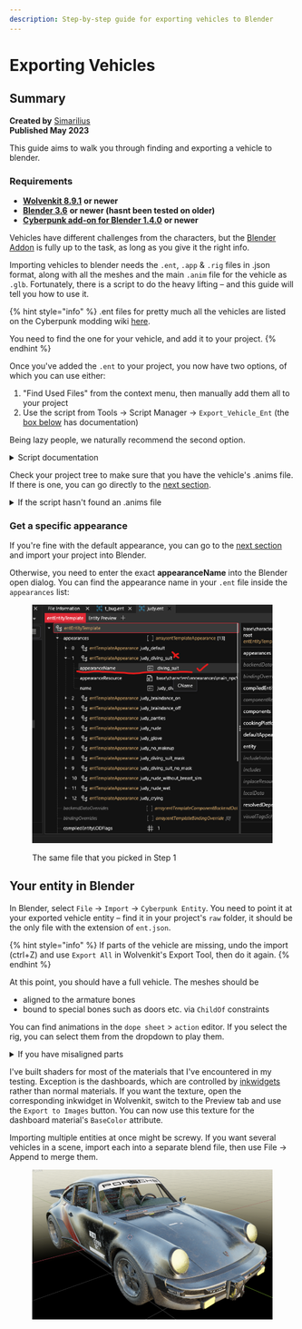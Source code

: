 ```yaml
---
description: Step-by-step guide for exporting vehicles to Blender
---
```


# Exporting Vehicles

## Summary

**Created by** [Simarilius](http://127.0.0.1:5000/u/G2MqNkfgTlQ1R3G4B5s6WefLjdy2 "mention") \
**Published May 2023**&#x20;

This guide aims to walk you through finding and exporting a vehicle to blender.&#x20;

### Requirements

* [**Wolvenkit 8.9.1**](https://github.com/WolvenKit/WolvenKit-nightly-releases/releases) **or newer**
* [**Blender 3.6**](https://www.blender.org/download/releases/3-6/) **or newer (hasnt been tested on older)**
* [**Cyberpunk add-on for Blender 1.4.0**](https://github.com/WolvenKit/Cyberpunk-Blender-add-on) **or newer**

Vehicles have different challenges from the characters, but the [Blender Addon](https://github.com/WolvenKit/Cyberpunk-Blender-add-on) is fully up to the task, as long as you give it the right info.&#x20;

Importing vehicles to blender needs the `.ent`, `.app` & `.rig` files in .json format, along with all the meshes and the main `.anim` file for the vehicle as `.glb`. Fortunately, there is a script to do the heavy lifting – and this guide will tell you how to use it.

{% hint style="info" %}
.ent files for pretty much all the vehicles are listed on the Cyberpunk modding wiki [here](https://wiki.redmodding.org/cyberpunk-2077-modding/modding-know-how/references-lists-and-overviews/files-for-modding/vehicles).

You need to find the one for your vehicle, and add it to your project.
{% endhint %}

Once you've added the `.ent` to your project, you now have two options, of which you can use either:

1. "Find Used Files" from the context menu, then manually add them all to your project
2. Use the script from Tools -> Script Manager -> `Export_Vehicle_Ent` (the [box below](exporting-vehicles.md#script-add-all-dependencies-to-the-project) has documentation)

Being lazy people, we naturally recommend the second option.

<details>

<summary>Script documentation</summary>

The most recent version of this script is shipped with Wolvenkit (find it in Tools -> Script Manager -> `Export_Vehicle_Ent`). The code below is here for the purpose of documentation and will not be kept up-to-date, so **do not run it**. If you want to get the script's most recent version, find it in the [Wolvenkit Repository](https://github.com/WolvenKit/WolvenKit/blob/main/WolvenKit/Resources/Scripts/Export\_Vehicle\_Ent.wscript).&#x20;

By default, it will  ignore shadows, proxy and FX meshes. To include them anyway, set the corresponding flags to `true` – find `include_proxys`, `include_shadows`, `include_fx`. (If you don't know why you'd want them, you won't!)

```javascript
// Entity export script FOR VEHICLES dont use if you dont need all the anims and rig.
// @author Simarilius, DZK & Seberoth
// @version 1.1
// Exports ent files and all referenced files (recursively)
import * as Logger from 'Logger.wscript';
import * as TypeHelper from 'TypeHelper.wscript';

const fileTemplate = '{"Header":{"WKitJsonVersion":"0.0.7","DataType":"CR2W"},"Data":{"Version":195,"BuildVersion":0,"RootChunk":{},"EmbeddedFiles":[]}}';
const jsonExtensions = [".app", ".ent", ".mesh", ".rig"];
const exportExtensions = [".anims", ".mesh"];
const exportEmbeddedExtensions = [".mesh", ".xbm", ".mlmask"];

// Rather than a manual list does it for all ents in the project.
var ents = [];

// if you dont want to process any entities already in the project set this to false
var add_from_project = true;

// sets of files that are parsed for processing
const parsedFiles = new Set();
const projectSet = new Set();
const exportSet = new Set();
const jsonSet = new Set();
const rigs = new Map();

if (add_from_project) {
    for (var filename of wkit.GetProjectFiles('archive')) {
        //Logger.Info(filename)
        var ext = filename.split('.').pop();
        if (ext === "ent") {
            ents.push(filename);
        }
        if (ext === "anims") {
            exportSet.add(filename);
        }
    }
}

// Set these to true if you want proxys/shadow meshes
var include_proxys = false;
var include_shadows = false;
var include_fx = false;

// loop over every entity in `ents` and find rigs
for (var ent in ents) {
    Logger.Info('Finding rigs in ' + ents[ent]);
    FindEntRigs(ents[ent]);
    FindEntAnims(ents[ent]);
    Logger.Info('');
    for (const [key, value] of rigs) {
        Logger.Info(`${key} = ${value}`);
        if (!value.includes("base_rig")) {
            projectSet.add(value);
            jsonSet.add(value);
        }
    }
    Logger.Info('');
}

// now find the mesh files
for (var ent in ents) {
    Logger.Info(ents[ent]);
    ParseFile(ents[ent], null);
}

// save all our files to the project and export JSONs
for (const fileName of projectSet) {
    // skip shadows if the variable is set
    if ((include_shadows == false) && (fileName.includes("shadow"))) {
        continue;
    }
    // skip proxies if the variable is set
    if ((include_proxys == false) && (fileName.includes("proxy"))) {
        continue;
    }
    // skip fx bodies if the variable is set
    if ((include_fx == false) && (fileName.includes("fx"))) {
        continue;
    }
    // Load project vesion if it exists, otherwise add to the project
    if (wkit.FileExistsInProject(fileName)) {
        var file = wkit.GetFileFromProject(fileName, OpenAs.GameFile);
    }
    else {
        var file = wkit.GetFileFromBase(fileName);
        wkit.SaveToProject(fileName, file);
    }

    if (jsonSet.has(fileName)) {
        var path = "";
        if (file.Extension === ".ent") {
            path = wkit.ChangeExtension(file.Name, ".ent.json");
        }
        if (file.Extension === ".app") {
            path = wkit.ChangeExtension(file.Name, ".app.json");
        }
        if (file.Extension === ".rig") {
            path = wkit.ChangeExtension(file.Name, ".rig.json");
        }
        if (file.Extension === ".mesh") {
            path = wkit.ChangeExtension(file.Name, ".mesh.json");
        }
        if (path.length > 0) {
            var json = wkit.GameFileToJson(file);
            wkit.SaveToRaw(path, json);
        }
    }
}

// export all of our files with the default export settings
wkit.ExportFiles([...exportSet]);

// begin helper functions
function* GetPaths(jsonData) {
    for (let [key, value] of Object.entries(jsonData || {})) {
        if (value instanceof TypeHelper.ResourcePath && !value.isEmpty()) {
            yield value.value;
        }

        if (typeof value === "object") {
            yield* GetPaths(value);
        }
    }
}

function convertEmbedded(embeddedFile) {
    let data = TypeHelper.JsonParse(fileTemplate);
    data["Data"]["RootChunk"] = embeddedFile["Content"];
    let jsonString = TypeHelper.JsonStringify(data);

    let cr2w = wkit.JsonToCR2W(jsonString);
    wkit.SaveToProject(embeddedFile["FileName"], cr2w);
}

// Parse a CR2W file
function ParseFile(fileName, parentFile) {
    // check if we've already worked with this file and that it's actually a string
    if (parsedFiles.has(fileName)) {
        return;
    }
    parsedFiles.add(fileName);

    let extension = 'unkown';
    if (typeof (fileName) === 'string') {
        extension = "." + fileName.split('.').pop();
    }

    if (extension !== 'unkown') {
        if (!(jsonExtensions.includes(extension) || exportExtensions.includes(extension))) {
            return;
        }

        if (parentFile != null && parentFile["Data"]["EmbeddedFiles"].length > 0) {
            for (let embeddedFile of parentFile["Data"]["EmbeddedFiles"]) {
                if (embeddedFile["FileName"] === fileName) {
                    convertEmbedded(embeddedFile);

                    if (jsonExtensions.includes(extension)) {
                        jsonSet.add(fileName);
                    }

                    if (exportEmbeddedExtensions.includes(extension)) {
                        exportSet.add(fileName);
                    }

                    return;
                }
            }
        }
    }

    if (typeof (fileName) === 'bigint') {
        fileName = fileName.toString();
    }

    if (typeof (fileName) !== 'string') {
        Logger.Error('Unknown path type');
        return;
    }

    // Load project vesion if it exists, otherwise get the basegamefile
    if (wkit.FileExistsInProject(fileName)) {
        var file = wkit.GetFileFromProject(fileName, OpenAs.GameFile);
    }
    else {
        var file = wkit.GetFileFromBase(fileName);
    }

    if (file === null) {
        Logger.Error(fileName + " could not be found");
        return;
    }

    extension = file.Extension;

    if (!(jsonExtensions.includes(extension) || exportExtensions.includes(extension))) {
        return;
    }

    projectSet.add(fileName);

    if (jsonExtensions.includes(extension)) {
        jsonSet.add(fileName);
    }

    if (exportExtensions.includes(extension)) {
        exportSet.add(fileName);
    }

    if (extension === ".app" || extension === ".ent" || extension === ".mesh" || extension === ".anims") {
        var json = TypeHelper.JsonParse(wkit.GameFileToJson(file));
        for (let path of GetPaths(json["Data"]["RootChunk"])) {
            ParseFile(path, json);
        }
    }
}

// Parse a ent file for rigs
function FindEntRigs(fileName) {
    if (wkit.FileExistsInProject(fileName)) {
        var file = wkit.GetFileFromProject(fileName, OpenAs.GameFile);
    }
    else {
        var file = wkit.GetFileFromBase(fileName);
    }
    var json = TypeHelper.JsonParse(wkit.GameFileToJson(file));
    //find the rigs in the base ent components (normally root and deformations)
    for (let comp of json["Data"]["RootChunk"]["components"]) {
        if (!("rig" in comp) == 0) {
            //Logger.Info(comp["name"]);
            //Logger.Info(comp["rig"]["DepotPath"]);
            rigs.set(comp["name"].toString(), comp["rig"]["DepotPath"].toString());
        }
    }
    // find any rigs referenced in the appearances (head and dangle)
    for (let app of json["Data"]["RootChunk"]["appearances"]) {
        var appfileName = app["appearanceResource"]["DepotPath"];
        //Logger.Info(appfileName);
        var appfile = wkit.GetFileFromBase(appfileName.toString());
        var appjson = TypeHelper.JsonParse(wkit.GameFileToJson(appfile));
        for (let appApp of appjson["Data"]["RootChunk"]["appearances"]) {
            for (let appcomp of appApp["Data"]["components"]) {
                if (!("rig" in appcomp) == 0) {
                    //Logger.Info(appcomp["name"]);
                    //Logger.Info(appcomp["rig"]["DepotPath"]);
                    rigs.set(appcomp["name"].toString(), appcomp["rig"]["DepotPath"].toString());
                }
            }
        }
    }
}

// Parse a ent file for rigs
function FindEntAnims(fileName) {
    if (wkit.FileExistsInProject(fileName)) {
        var file = wkit.GetFileFromProject(fileName, OpenAs.GameFile);
    }
    else {
        var file = wkit.GetFileFromBase(fileName);
    }
    var json = TypeHelper.JsonParse(wkit.GameFileToJson(file));
    //find the anims in the ent resolved dependencies
    for (let dep of json["Data"]["RootChunk"]["resolvedDependencies"]) {
        Logger.Info(dep["DepotPath"].toString());
        projectSet.add(dep["DepotPath"].toString());
        exportSet.add(dep["DepotPath"].toString());
    }
}

function get_filename(str) {
    return str.split('\\').pop().split('/').pop();
}

```

</details>

Check your project tree to make sure that you have the vehicle's .anims file. If there is one, you can go directly to the [next section](exporting-vehicles.md#your-entity-in-blender).

<details>

<summary>If the script hasn't found an .anims file</summary>

If no .anims file is exported (as for example with thee Arch), you need to find it yourself.&#x20;

You can either&#x20;

* browse through the folder  `\base\animations\vehicle`
* or put `\base\animations\vehicle > .anims` into Wolvenkit's [search bar](../../wolvenkit-app/usage/wolvenkit-search-finding-files.md).

Once you have found the .anims file, add it to your project and export it to .glb with the export tool. (The script should now pick it up, but – better safe than sorry!

</details>

### Get a specific appearance

If you're fine with the default appearance, you can go to the [next section](exporting-vehicles.md#your-entity-in-blender) and import your project into Blender.

Otherwise, you need to enter the exact **appearanceName** into the Blender open dialog. You can find the appearance name in your `.ent` file inside the `appearances` list:

<figure><img src="../../.gitbook/assets/image.png" alt=""><figcaption><p>The same file that you picked in Step 1</p></figcaption></figure>

## Your entity in Blender

In Blender, select `File` -> `Import` -> `Cyberpunk Entity`. You need to point it at your exported vehicle entity – find it in your project's `raw` folder, it should be the only file with the extension of `ent.json`.

{% hint style="info" %}
If parts of the vehicle are missing, undo the import (ctrl+Z) and use `Export All` in Wolvenkit's Export Tool, then do it again.
{% endhint %}

At this point, you should have a full vehicle. The meshes should be

* aligned to the armature bones
* bound to special bones such as doors etc. via `ChildOf` constraints

You can find animations in the `dope sheet` > `action` editor. If you select the rig, you can select them from the dropdown to play them.

<details>

<summary>If you have misaligned parts</summary>

Have noticed some bits are still coming in slightly misaligned, but haven't worked out why yet. Steering wheels seem to be a common one, applying a copy rotation constraint to them aimed at the armature seems to fix them. The following code will apply one to everything selected, you may need to change the target object name.

```
import bpy
objs=bpy.context.selected_objects
for obj in objs:
    co=obj.constraints.new(type='COPY_ROTATION')
    co.target=bpy.data.objects['Armature']
```

</details>

I've built shaders for most of the materials that I've encountered in my testing. Exception is the dashboards, which are controlled by [inkwidgets](http://127.0.0.1:5000/s/4gzcGtLrr90pVjAWVdTc/for-mod-creators/modding-guides/custom-icons-and-ui/inkwidgets-a-custom-interface) rather than normal materials. If you want the texture, open the corresponding inkwidget in Wolvenkit, switch to the Preview tab and use the `Export to Images` button. You can now use this texture for the dashboard material's `BaseColor` attribute.

Importing multiple entities at once might be screwy. If you want several vehicles in a scene, import each into a separate blend file, then use File -> Append to merge them.

<figure><img src="../../.gitbook/assets/image (1).png" alt=""><figcaption></figcaption></figure>
